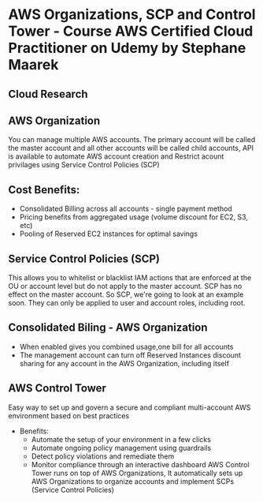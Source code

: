 # AWS Organizations, SCP and Control Tower - Course AWS Certified Cloud Practitioner on Udemy by Stephane Maarek

## Cloud Research
## AWS Organization 
You can manage multiple AWS accounts. The primary account will be called the master account and all other accounts will be called child accounts, API is available to automate AWS account creation and Restrict acount privilages using Service Control Policies (SCP)
## Cost Benefits:
- Consolidated Billing across all accounts - single payment method
- Pricing benefits from aggregated usage (volume discount for EC2, S3, etc)
- Pooling of Reserved EC2 instances for optimal savings

## Service Control Policies (SCP)
This allows you to whitelist or blacklist IAM actions that are enforced at the OU or account level but do not apply to the master account. SCP has no effect on the master account. So SCP, we're going to look at an example soon. They can only be applied to user and account roles, including root.

## Consolidated Biling - AWS Organization 
- When enabled gives you combined usage,one bill for all accounts
- The management account can turn off Reserved Instances discount sharing for any account in the AWS Organization, including itself

## AWS Control Tower 
Easy way to set up and govern a secure and compliant multi-account AWS environment based on best practices
- Benefits:
	- Automate the setup of your environment in a few clicks
	- Automate ongoing policy management using guardrails
	- Detect policy violations and remediate them
	- Monitor compliance through an interactive dashboard
AWS Control Tower runs on top of AWS Organizations, It automatically sets up AWS Organizations to organize accounts and implement SCPs (Service Control Policies)


